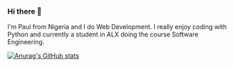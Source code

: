 ### Hi there 👋

I'm Paul from Nigeria and I do Web Development. I really enjoy coding with Python and currently a student in ALX doing the course Software Engineering. 

[![Anurag's GitHub stats](https://github-readme-stats.vercel.app/api?username=Bishopaul)](https://github.com/anuraghazra/github-readme-stats)
